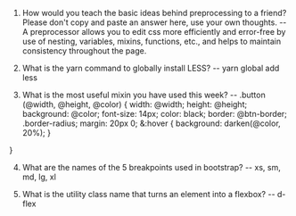 <!-- Answers to the Self Study Questions go here -->

1. How would you teach the basic ideas behind preprocessing to a friend?  Please don't copy and paste an answer here, use your own thoughts.
-- A preprocessor allows you to edit css more efficiently and error-free by use of nesting, variables, mixins, functions, etc., and helps to maintain consistency throughout the page.

2. What is the yarn command to globally install LESS?
-- yarn global add less

3. What is the most useful mixin you have used this week?
-- .button (@width, @height, @color) {
	width: @width;
	height: @height;
	background: @color;
	font-size: 14px;
	color: black;
	border: @btn-border;
	.border-radius;
	margin: 20px 0;
	&:hover {
		background: darken(@color, 20%);
	}
	
}

4. What are the names of the 5 breakpoints used in bootstrap?
-- xs, sm, md, lg, xl

5. What is the utility class name that turns an element into a flexbox?
-- d-flex